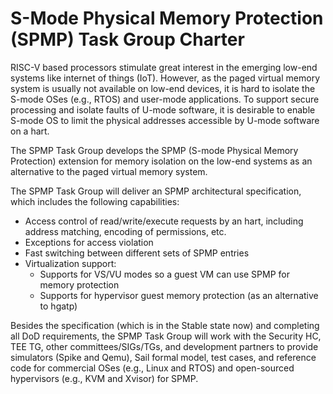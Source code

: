 # S-Mode Physical Memory Protection (SPMP) Task Group Charter

RISC-V based processors stimulate great interest in the emerging low-end systems like internet of things (IoT). However, as the paged virtual memory system is usually not available on low-end devices, it is hard to isolate the S-mode OSes (e.g., RTOS) and user-mode applications. To support secure processing and isolate faults of U-mode software, it is desirable to enable S-mode OS to limit the physical addresses accessible by U-mode software on a hart.

The SPMP Task Group develops the SPMP (S-mode Physical Memory Protection) extension for memory isolation on the low-end systems as an alternative to the paged virtual memory system.

The SPMP Task Group will deliver an SPMP architectural specification, which includes the following capabilities:

* Access control of read/write/execute requests by an hart, including address matching, encoding of permissions, etc.
* Exceptions for access violation
* Fast switching between different sets of SPMP entries
* Virtualization support:
  * Supports for VS/VU modes so a guest VM can use SPMP for memory protection
  * Supports for hypervisor guest memory protection (as an alternative to hgatp)

Besides the specification (which is in the Stable state now) and completing all DoD requirements, the SPMP Task Group will work with the Security HC, TEE TG, other committees/SIGs/TGs, and development partners to provide simulators (Spike and Qemu), Sail formal model, test cases, and reference code for commercial OSes (e.g., Linux and RTOS) and open-sourced hypervisors (e.g., KVM and Xvisor) for SPMP.

